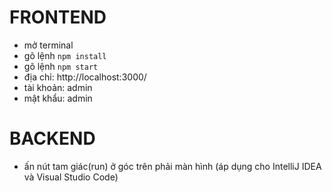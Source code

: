 # FRONTEND  
 - mở terminal
 - gõ lệnh `npm install`
 - gõ lệnh `npm start`
 - địa chỉ: http://localhost:3000/
 - tài khoản: admin
 - mật khẩu: admin
# BACKEND
- ấn nút tam giác(run) ở góc trên phải màn hình (áp dụng cho IntelliJ IDEA và Visual Studio Code)
